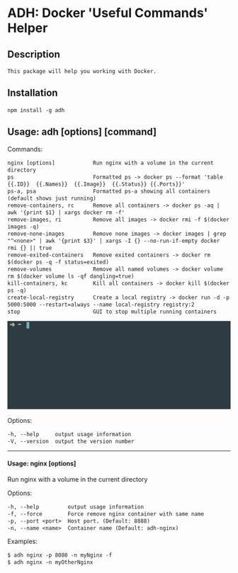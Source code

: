 # ADH: Docker 'Useful Commands' Helper


##  Description

    This package will help you working with Docker. 
    
   
##  Installation

    npm install -g adh
  
##  Usage: adh [options] [command]


  Commands:

    nginx [options]            Run nginx with a volume in the current directory 
    ps                         Formatted ps -> docker ps --format 'table {{.ID}}  {{.Names}}  {{.Image}}  {{.Status}} {{.Ports}}'
    ps-a, psa                  Formatted ps-a showing all containers (default shows just running)
    remove-containers, rc      Remove all containers -> docker ps -aq | awk '{print $1} | xargs docker rm -f'
    remove-images, ri          Remove all images -> docker rmi -f $(docker images -q)
    remove-none-images         Remove none images -> docker images | grep "^<none>" | awk '{print $3}' | xargs -I {} --no-run-if-empty docker rmi {} || true
    remove-exited-containers   Remove exited containers -> docker rm $(docker ps -q -f status=exited)
    remove-volumes             Remove all named volumes -> docker volume rm $(docker volume ls -qf dangling=true)
    kill-containers, kc        Kill all containers -> docker kill $(docker ps -q)
    create-local-registry      Create a local registry -> docker run -d -p 5000:5000 --restart=always --name local-registry registry:2
    stop                       GUI to stop multiple running containers
        
<img src="adh_stop.gif" width="688">

  Options:

    -h, --help     output usage information
    -V, --version  output the version number

---

####  Usage: nginx [options]

  Run nginx with a volume in the current directory 

  Options:

    -h, --help         output usage information
    -f, --force        Force remove nginx container with same name
    -p, --port <port>  Host port. (Default: 8888)
    -n, --name <name>  Container name (Default: adh-nginx)

  Examples:

    $ adh nginx -p 8080 -n myNginx -f
    $ adh nginx -n myOtherNginx
